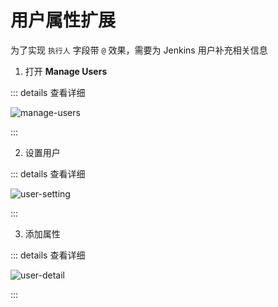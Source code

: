 # 用户属性扩展

为了实现 `执行人` 字段带 `@` 效果，需要为 Jenkins 用户补充相关信息

1. 打开 **Manage Users**

::: details 查看详细

![manage-users](../assets/manage-users.jpg)

:::

2. 设置用户

::: details 查看详细

![user-setting](../assets/user-setting.jpg)

:::

3. 添加属性

::: details 查看详细

![user-detail](../assets/user-detail.jpg)

:::